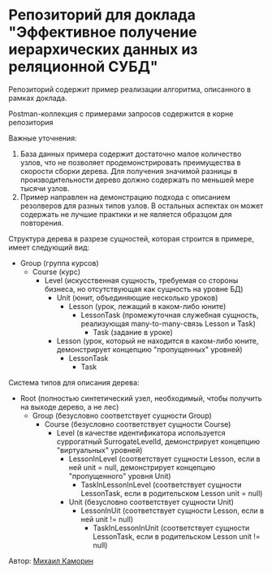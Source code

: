 # Репозиторий для доклада "Эффективное получение иерархических данных из реляционной СУБД"

Репозиторий содержит пример реализации алгоритма, описанного в рамках доклада.

Postman-коллекция с примерами запросов содержится в корне репозитория

Важные уточнения:
1. База данных примера содержит достаточно малое количество узлов, что не позволяет продемонстрировать преимущества
   в скорости сборки дерева. Для получения значимой разницы в производительности дерево должно содержать по меньшей
   мере тысячи узлов.
2. Пример направлен на демонстрацию подхода с описанием резолверов для разных типов узлов. В остальных аспектах он
   может содержать не лучшие практики и не является образцом для повторения.

Структура дерева в разрезе сущностей, которая строится в примере, имеет следующий вид:
  - Group (группа курсов)
    - Course (курс)
      - Level (искусственная сущность, требуемая со стороны бизнеса, но отсутствующая как сущность на уровне БД)
        - Unit (юнит, объединяющие несколько уроков)
          - Lesson (урок, лежащий в каком-либо юните)
            - LessonTask (промежуточная служебная сущность, реализующая many-to-many-связь Lesson и Task)
              - Task (задание в уроке)
        - Lesson (урок, который не находится в каком-либо юните, демонстрирует концепцию "пропущенных" уровней)
            - LessonTask
              - Task

Система типов для описания дерева:
  - Root (полностью синтетический узел, необходимый, чтобы получить на выходе дерево, а не лес)
    - Group (безусловно соответствует сущности Group)
      - Course (безусловно соответствует сущности Course)
        - Level (в качестве идентификатора используется суррогатный SurrogateLevelId, демонстрирует концепцию
          "виртуальных" уровней)
          - LessonInLevel (соответствует сущности Lesson, если в ней unit = null, демонстрирует концепцию
            "пропущенного" уровня Unit)
            - TaskInLessonInLevel (соответствует сущности LessonTask, если в родительском Lesson unit = null)
          - Unit (безусловно соответствует сущности Unit)
            - LessonInUit (соответствует сущности Lesson, если в ней unit != null)
              - TaskInLessonInUnit (соответствует сущности LessonTask, если в родительском Lesson unit != null)

Автор: [Михаил Каморин](mailto:m.v.kamorin@gmail.com)
